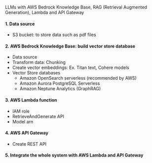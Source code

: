 LLMs with AWS Bedrock Knowledge Base, RAG (Retrieval Augmented Generation), Lambda and API Gateway 
#### 1. Data source  
- S3 bucket: to store data such as pdf files
#### 2. AWS Bedrock Knowledge Base: build vector store database  
- Data source
- Transform data: Chunking
- Create vector embeddings: Ex. Titan text, Cohere models
- Vector Store databases
  - Amazon OpenSearch serverless (recommended by AWS)
  - Amazon Aurora PostgreSQL Serverless
  - Amazon Neptune Analytics (GraphRAG) 
#### 3. AWS Lambda function  
- IAM role
- RetrieveAndGenerate API
- Model arn
#### 4. AWS API Gateway  
- Create REST API
#### 5. Integrate the whole system with AWS Lambda and API Gateway
  
